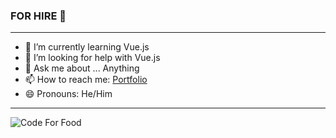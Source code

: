 ### FOR HIRE 👋

___

- 🌱 I’m currently learning Vue.js
- 🤔 I’m looking for help with Vue.js
- 💬 Ask me about ... Anything
- 📫 How to reach me: [Portfolio](https://sabanovics.com/)
- 😄 Pronouns: He/Him

___

![Code For Food](http://lifeismelody.com/wp-content/uploads/2014/03/DCM-toon-960x595.jpg)

